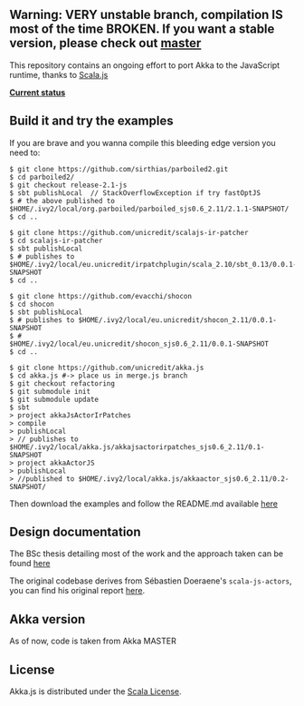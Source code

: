 ## Warning: VERY unstable branch, compilation IS most of the time BROKEN. If you want a stable version, please check out [master](https://github.com/unicredit/akka.js/tree/master)

This repository contains an ongoing effort to port Akka to the JavaScript runtime, thanks to [Scala.js](http://scala-js.org)

**[Current status](https://github.com/unicredit/akka.js/issues/4)**

## Build it and try the examples

If you are brave and you wanna compile this bleeding edge version you need to:
```
$ git clone https://github.com/sirthias/parboiled2.git
$ cd parboiled2/
$ git checkout release-2.1-js
$ sbt publishLocal  // StackOverflowException if try fastOptJS
$ # the above published to $HOME/.ivy2/local/org.parboiled/parboiled_sjs0.6_2.11/2.1.1-SNAPSHOT/
$ cd ..
 
$ git clone https://github.com/unicredit/scalajs-ir-patcher
$ cd scalajs-ir-patcher
$ sbt publishLocal
$ # publishes to $HOME/.ivy2/local/eu.unicredit/irpatchplugin/scala_2.10/sbt_0.13/0.0.1-SNAPSHOT
$ cd ..
 
$ git clone https://github.com/evacchi/shocon
$ cd shocon
$ sbt publishLocal
$ # publishes to $HOME/.ivy2/local/eu.unicredit/shocon_2.11/0.0.1-SNAPSHOT
$ #              $HOME/.ivy2/local/eu.unicredit/shocon_sjs0.6_2.11/0.0.1-SNAPSHOT
$ cd ..
 
$ git clone https://github.com/unicredit/akka.js
$ cd akka.js #-> place us in merge.js branch
$ git checkout refactoring
$ git submodule init
$ git submodule update
$ sbt
> project akkaJsActorIrPatches
> compile
> publishLocal
> // publishes to $HOME/.ivy2/local/akka.js/akkajsactorirpatches_sjs0.6_2.11/0.1-SNAPSHOT
> project akkaActorJS
> publishLocal 
> //published to $HOME/.ivy2/local/akka.js/akkaactor_sjs0.6_2.11/0.2-SNAPSHOT/
```

Then download the examples and follow the README.md available [here](https://github.com/unicredit/akka.js-examples)

## Design documentation

The BSc thesis detailing most of the work and the approach taken can be found [here](pdf/thesis.pdf)

The original codebase derives from Sébastien Doeraene's `scala-js-actors`, you can find his original report [here](http://lampwww.epfl.ch/~doeraene/scalajs-actors-design.pdf).

## Akka version

As of now, code is taken from Akka MASTER

## License

Akka.js is distributed under the
[Scala License](http://www.scala-lang.org/license.html).

